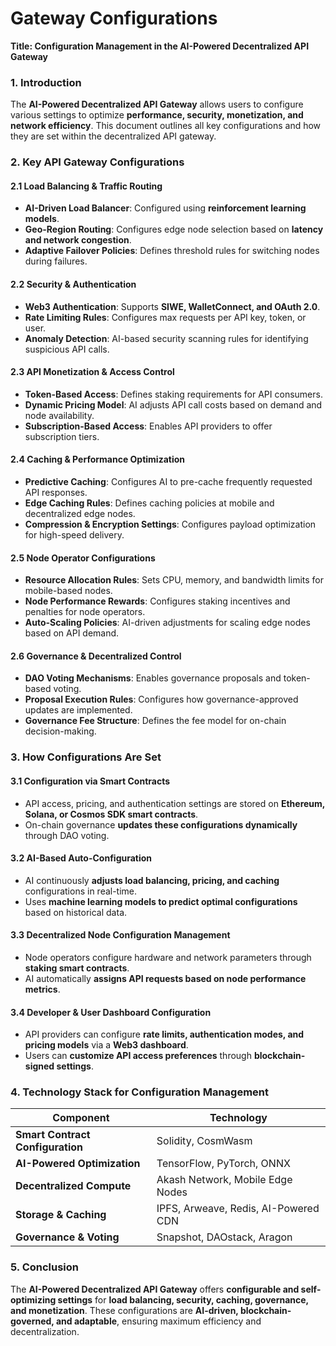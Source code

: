 # Gateway Configurations

**Title: Configuration Management in the AI-Powered Decentralized API Gateway**

### **1. Introduction**

The **AI-Powered Decentralized API Gateway** allows users to configure various settings to optimize **performance, security, monetization, and network efficiency**. This document outlines all key configurations and how they are set within the decentralized API gateway.

### **2. Key API Gateway Configurations**

#### **2.1 Load Balancing & Traffic Routing**

* **AI-Driven Load Balancer**: Configured using **reinforcement learning models**.
* **Geo-Region Routing**: Configures edge node selection based on **latency and network congestion**.
* **Adaptive Failover Policies**: Defines threshold rules for switching nodes during failures.

#### **2.2 Security & Authentication**

* **Web3 Authentication**: Supports **SIWE, WalletConnect, and OAuth 2.0**.
* **Rate Limiting Rules**: Configures max requests per API key, token, or user.
* **Anomaly Detection**: AI-based security scanning rules for identifying suspicious API calls.

#### **2.3 API Monetization & Access Control**

* **Token-Based Access**: Defines staking requirements for API consumers.
* **Dynamic Pricing Model**: AI adjusts API call costs based on demand and node availability.
* **Subscription-Based Access**: Enables API providers to offer subscription tiers.

#### **2.4 Caching & Performance Optimization**

* **Predictive Caching**: Configures AI to pre-cache frequently requested API responses.
* **Edge Caching Rules**: Defines caching policies at mobile and decentralized edge nodes.
* **Compression & Encryption Settings**: Configures payload optimization for high-speed delivery.

#### **2.5 Node Operator Configurations**

* **Resource Allocation Rules**: Sets CPU, memory, and bandwidth limits for mobile-based nodes.
* **Node Performance Rewards**: Configures staking incentives and penalties for node operators.
* **Auto-Scaling Policies**: AI-driven adjustments for scaling edge nodes based on API demand.

#### **2.6 Governance & Decentralized Control**

* **DAO Voting Mechanisms**: Enables governance proposals and token-based voting.
* **Proposal Execution Rules**: Configures how governance-approved updates are implemented.
* **Governance Fee Structure**: Defines the fee model for on-chain decision-making.

### **3. How Configurations Are Set**

#### **3.1 Configuration via Smart Contracts**

* API access, pricing, and authentication settings are stored on **Ethereum, Solana, or Cosmos SDK smart contracts**.
* On-chain governance **updates these configurations dynamically** through DAO voting.

#### **3.2 AI-Based Auto-Configuration**

* AI continuously **adjusts load balancing, pricing, and caching** configurations in real-time.
* Uses **machine learning models to predict optimal configurations** based on historical data.

#### **3.3 Decentralized Node Configuration Management**

* Node operators configure hardware and network parameters through **staking smart contracts**.
* AI automatically **assigns API requests based on node performance metrics**.

#### **3.4 Developer & User Dashboard Configuration**

* API providers can configure **rate limits, authentication modes, and pricing models** via a **Web3 dashboard**.
* Users can **customize API access preferences** through **blockchain-signed settings**.

### **4. Technology Stack for Configuration Management**

| **Component**                    | **Technology**                       |
| -------------------------------- | ------------------------------------ |
| **Smart Contract Configuration** | Solidity, CosmWasm                   |
| **AI-Powered Optimization**      | TensorFlow, PyTorch, ONNX            |
| **Decentralized Compute**        | Akash Network, Mobile Edge Nodes     |
| **Storage & Caching**            | IPFS, Arweave, Redis, AI-Powered CDN |
| **Governance & Voting**          | Snapshot, DAOstack, Aragon           |

### **5. Conclusion**

The **AI-Powered Decentralized API Gateway** offers **configurable and self-optimizing settings** for **load balancing, security, caching, governance, and monetization**. These configurations are **AI-driven, blockchain-governed, and adaptable**, ensuring maximum efficiency and decentralization.
